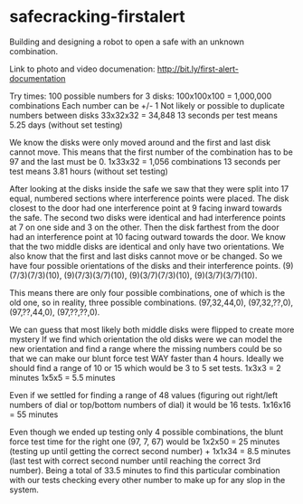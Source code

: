 # safecracking-firstalert
Building and designing a robot to open a safe with an unknown combination.

Link to photo and video documenation: http://bit.ly/first-alert-documentation

Try times:
100 possible numbers for 3 disks:
100x100x100 = 1,000,000 combinations
Each number can be +/- 1
Not likely or possible to duplicate numbers between disks
33x32x32 = 34,848
13 seconds per test means 5.25 days (without set testing)

We know the disks were only moved around and the first and last disk cannot move.
This means that the first number of the combination has to be 97 and the last must be 0.
1x33x32 = 1,056 combinations
13 seconds per test means 3.81 hours (without set testing)

After looking at the disks inside the safe we saw that they were split into 17 equal, numbered sections where interference points were placed.
The disk closest to the door had one interference point at 9 facing inward towards the safe.
The second two disks were identical and had interference points at 7 on one side and 3 on the other.
Then the disk farthest from the door had an interference point at 10 facing outward towards the door.
We know that the two middle disks are identical and only have two orientations.
We also know that the first and last disks cannot move or be changed.
So we have four possible orientations of the disks and their interference points.
(9)(7/3)(7/3)(10),
(9)(7/3)(3/7)(10),
(9)(3/7)(7/3)(10),
(9)(3/7)(3/7)(10).

This means there are only four possible combinations, one of which is the old one, so in reality, three possible combinations.
(97,32,44,0),
(97,32,??,0),
(97,??,44,0),
(97,??,??,0).

We can guess that most likely both middle disks were flipped to create more mystery
If we find which orientation the old disks were we can model the new orientation and find a range where the missing numbers could be so that we can make our blunt force test WAY faster than 4 hours. Ideally we should find a range of 10 or 15 which would be 3 to 5 set tests.
1x3x3 = 2 minutes
1x5x5 = 5.5 minutes

Even if we settled for finding a range of 48 values (figuring out right/left numbers of dial or top/bottom numbers of dial) it would be 16 tests.
1x16x16 = 55 minutes

Even though we ended up testing only 4 possible combinations, the blunt force test time for the right one (97, 7, 67) would be
1x2x50 = 25 minutes (testing up until getting the correct second number) + 1x1x34 = 8.5 minutes (last test with correct second number until reaching the correct 3rd number).
Being a total of 33.5 minutes to find this particular combination with our tests checking every other number to make up for any slop in the system.
